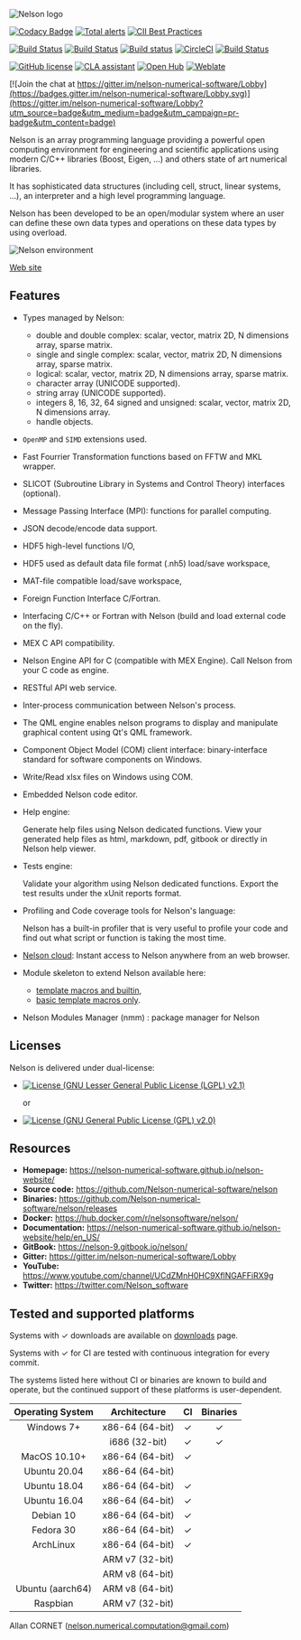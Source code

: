 ![Nelson logo](https://github.com/Nelson-numerical-software/nelson/blob/master/resources/banner_nelson_small.png?raw=true)

[![Codacy Badge](https://app.codacy.com/project/badge/Grade/d5f82474da134d979b472fa5fbe7b5b9)](https://www.codacy.com/gh/Nelson-numerical-software/nelson/dashboard?utm_source=github.com&utm_medium=referral&utm_content=Nelson-numerical-software/nelson&utm_campaign=Badge_Grade)
[![Total alerts](https://img.shields.io/lgtm/grade/cpp/g/Nelson-numerical-software/nelson.svg?logo=lgtm&logoWidth=18)](https://lgtm.com/projects/g/Nelson-numerical-software/nelson/alerts/)
[![CII Best Practices](https://bestpractices.coreinfrastructure.org/projects/602/badge)](https://bestpractices.coreinfrastructure.org/projects/602)

[![Build Status](https://github.com/Nelson-numerical-software/nelson/workflows/C%2FC%2B%2B%20CI/badge.svg)](https://github.com/Nelson-numerical-software/nelson/workflows/C%2FC%2B%2B%20CI/badge.svg)
[![Build Status](https://travis-ci.org/Nelson-numerical-software/nelson.svg?branch=master)](https://travis-ci.org/Nelson-numerical-software/nelson)
[![Build status](https://ci.appveyor.com/api/projects/status/github/Nelson-numerical-software/nelson?svg=true)](https://ci.appveyor.com/project/Nelson-numerical-software/nelson)
[![CircleCI](https://circleci.com/gh/Nelson-numerical-software/nelson/tree/master.svg?style=svg)](https://circleci.com/gh/Nelson-numerical-software/nelson/tree/master)
[![Build Status](https://semaphoreci.com/api/v1/nelson-numerical-software/nelson/branches/master/badge.svg)](https://semaphoreci.com/nelson-numerical-software/nelson)

[![GitHub license](https://img.shields.io/badge/license-LGPL2.1-blue.svg)](https://github.com/Nelson-numerical-software/nelson/blob/master/COPYING.LGPLv2.1)
[![CLA assistant](https://cla-assistant.io/readme/badge/Nelson-numerical-software/nelson)](https://cla-assistant.io/Nelson-numerical-software/nelson)
[![Open Hub](https://img.shields.io/badge/Open-Hub-blue.svg)](https://www.openhub.net/p/nelson-interpreter)
[![Weblate](https://img.shields.io/badge/Weblate--green.svg)](https://hosted.weblate.org/projects/nelson/)

[![Join the chat at https://gitter.im/nelson-numerical-software/Lobby](https://badges.gitter.im/nelson-numerical-software/Lobby.svg)](https://gitter.im/nelson-numerical-software/Lobby?utm_source=badge&utm_medium=badge&utm_campaign=pr-badge&utm_content=badge)

Nelson is an array programming language providing a powerful open computing environment for
engineering and scientific applications using modern C/C++ libraries (Boost, Eigen, …)
and others state of art numerical libraries.

It has sophisticated data structures (including cell, struct, linear systems, …),
an interpreter and a high level programming language.

Nelson has been developed to be an open/modular system where an user can define
these own data types and operations on these data types by using overload.

![Nelson environment](https://github.com/Nelson-numerical-software/nelson-website/blob/master/images/Nelson-windows.png?raw=true)

[Web site](https://nelson-numerical-software.github.io/nelson-website/)

## Features

- Types managed by Nelson:

  - double and double complex: scalar, vector, matrix 2D, N dimensions array, sparse matrix.
  - single and single complex: scalar, vector, matrix 2D, N dimensions array, sparse matrix.
  - logical: scalar, vector, matrix 2D, N dimensions array, sparse matrix.
  - character array (UNICODE supported).
  - string array (UNICODE supported).
  - integers 8, 16, 32, 64 signed and unsigned: scalar, vector, matrix 2D, N dimensions array.
  - handle objects.

- `OpenMP` and `SIMD` extensions used.

- Fast Fourrier Transformation functions based on FFTW and MKL wrapper.

- SLICOT (Subroutine Library in Systems and Control Theory) interfaces (optional).

- Message Passing Interface (MPI): functions for parallel computing.

- JSON decode/encode data support.

- HDF5 high-level functions I/O,

- HDF5 used as default data file format (.nh5) load/save workspace,

- MAT-file compatible load/save workspace,

- Foreign Function Interface C/Fortran.

- Interfacing C/C++ or Fortran with Nelson (build and load external code on the fly).

- MEX C API compatibility.

- Nelson Engine API for C (compatible with MEX Engine). Call Nelson from your C code as engine.

- RESTful API web service.

- Inter-process communication between Nelson's process.

- The QML engine enables nelson programs to display and manipulate graphical content using Qt's QML framework.

- Component Object Model (COM) client interface: binary-interface standard for software components on Windows.

- Write/Read xlsx files on Windows using COM.

- Embedded Nelson code editor.

- Help engine:

  Generate help files using Nelson dedicated functions.
  View your generated help files as html, markdown, pdf, gitbook or directly in Nelson help viewer.

- Tests engine:

  Validate your algorithm using Nelson dedicated functions.
  Export the test results under the xUnit reports format.

- Profiling and Code coverage tools for Nelson's language:

  Nelson has a built-in profiler that is very useful to profile your code and find out what script or function is taking the most time.

- [Nelson cloud](https://www.npmjs.com/package/nelson-cloud):
  Instant access to Nelson anywhere from an web browser.

- Module skeleton to extend Nelson available here:

  - [template macros and builtin](https://github.com/Nelson-numerical-software/module_skeleton),
  - [basic template macros only](https://github.com/Nelson-numerical-software/module_skeleton_basic).

- Nelson Modules Manager (nmm) : package manager for Nelson

## Licenses

Nelson is delivered under dual-license:

- [![License (GNU Lesser General Public License (LGPL) v2.1)](<https://img.shields.io/badge/License-GNU%20Lesser%20General%20Public%20License%20(LGPL)%20v2.1-blue.svg?style=flat-square>)](https://opensource.org/licenses/LGPL-2.1)

  or

- [![License (GNU General Public License (GPL) v2.0)](<https://img.shields.io/badge/license-GNU%20General%20Public%20License%20(GPL)%20v2-blue.svg?style=flat-square>)](https://opensource.org/licenses/GPL-2.0)

## Resources

- **Homepage:** <https://nelson-numerical-software.github.io/nelson-website/>
- **Source code:** <https://github.com/Nelson-numerical-software/nelson>
- **Binaries:** <https://github.com/Nelson-numerical-software/nelson/releases>
- **Docker:** <https://hub.docker.com/r/nelsonsoftware/nelson/>
- **Documentation:** <https://nelson-numerical-software.github.io/nelson-website/help/en_US/>
- **GitBook:**
  <https://nelson-9.gitbook.io/nelson/>
- **Gitter:** <https://gitter.im/nelson-numerical-software/Lobby>
- **YouTube:** <https://www.youtube.com/channel/UCdZMnH0HC9XflNGAFFiRX9g>
- **Twitter:** <https://twitter.com/Nelson_software>

## Tested and supported platforms

Systems with ✓ downloads are available on [downloads](https://github.com/Nelson-numerical-software/nelson/releases) page.

Systems with ✓ for CI are tested with continuous integration for every commit.

The systems listed here without CI or binaries are known to build and operate, but the continued support of these platforms is user-dependent.

| Operating System |  Architecture   | CI  | Binaries |
| :--------------: | :-------------: | :-: | :------: |
|    Windows 7+    | x86-64 (64-bit) |  ✓  |    ✓     |
|                  |  i686 (32-bit)  |  ✓  |    ✓     |
|   MacOS 10.10+   | x86-64 (64-bit) |  ✓  |          |
|   Ubuntu 20.04   | x86-64 (64-bit) |     |          |
|   Ubuntu 18.04   | x86-64 (64-bit) |  ✓  |          |
|   Ubuntu 16.04   | x86-64 (64-bit) |  ✓  |          |
|    Debian 10     | x86-64 (64-bit) |  ✓  |          |
|    Fedora 30     | x86-64 (64-bit) |  ✓  |          |
|    ArchLinux     | x86-64 (64-bit) |  ✓  |          |
|                  | ARM v7 (32-bit) |     |          |
|                  | ARM v8 (64-bit) |     |          |
| Ubuntu (aarch64) | ARM v8 (64-bit) |     |          |
|     Raspbian     | ARM v7 (32-bit) |     |          |

Allan CORNET (nelson.numerical.computation@gmail.com)
